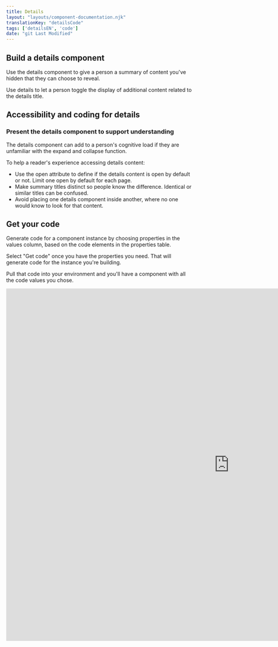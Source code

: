 ```yaml
---
title: Details
layout: "layouts/component-documentation.njk"
translationKey: "detailsCode"
tags: ['detailsEN', 'code']
date: "git Last Modified"
---
```


## Build a details component

Use the details component to give a person a summary of content you've hidden that they can choose to reveal.

Use details to let a person toggle the display of additional content related to the details title.

## Accessibility and coding for details

### Present the details component to support understanding

The details component can add to a person's cognitive load if they are unfamiliar with the expand and collapse function.

To help a reader's experience accessing details content:

- Use the open attribute to define if the details content is open by default or not. Limit one open by default for each page.
- Make summary titles distinct so people know the difference. Identical or similar titles can be confused.
- Avoid placing one details component inside another, where no one would know to look for that content.

## Get your code

Generate code for a component instance by choosing properties in the values column, based on the code elements in the properties table.

Select "Get code" once you have the properties you need. That will generate code for the instance you're building.

Pull that code into your environment and you'll have a component with all the code values you chose.

<iframe
  title="Overview of gcds-details properties and events."
  src="https://cds-snc.github.io/gcds-components/?path=/docs/components-details--example&viewMode=docs&shortcuts=false&singleStory=true"
  width="1200"
  height="950"
  style="display: block; margin: 0 auto;"
  frameBorder="0"
></iframe>
